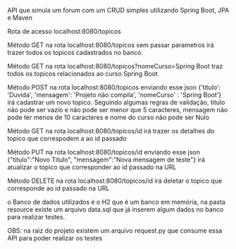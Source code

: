 API que simula um forum com um CRUD simples  utilizando Spring Boot, JPA e Maven

Rota de acesso localhost:8080/topicos

Método GET na rota localhost:8080/topicos sem passar parametros irá trazer todos os topicos cadastrados 
no banco.

Método GET na rota localhost:8080/topicos?nomeCurso=Spring Boot traz todos os topicos relacionados ao curso
Spring Boot

Método POST na rota localhost:8080/topicos enviando esse json {'titulo': 'Duvida', 'mensagem': 'Projeto não compila', 'nomeCurso' : 'Spring Boot'}
irá cadastrar um novo topico. Seguindo algumas regras de validação, titulo não pode ser vazio e não pode ser menor que 
5 caracteres, mensagem não pode ter menos de 10 caracteres  e nome do curso não pode ser Nulo

Método GET na rota localhost:8080/topicos/id  irá trazer os detalhes do topico que correspodem a ao id passado

Método PUT na rota localhost:8080/topicos/id enviando esse json {"titulo":"Novo Titulo", "mensagem":"Nova mensagem de teste"}
irá atualizar o topico que corresponder ao id passado na URL

Método DELETE  na rota localhost:8080/topicos/id   irá deletar o topico que corresponde ao id passado na URL

o Banco de dados utilizados é o H2 que é um banco em memória, na pasta resource existe um arquivo data.sql que já inserem
algum dados no banco para realizar testes.

OBS: na raiz do projeto existem um arquivo request.py que consume essa API para poder realizar os testes